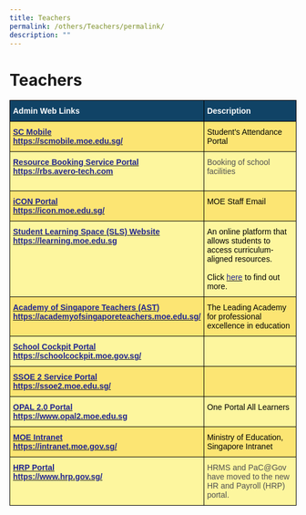 ```yaml
---
title: Teachers
permalink: /others/Teachers/permalink/
description: ""
---
```

Teachers
========


<style type="text/css">
.tg  {border-collapse:collapse;border-spacing:0;}
.tg td{border-color:black;border-style:solid;border-width:1px;font-family:Arial, sans-serif;font-size:14px;
  overflow:hidden;padding:10px 5px;word-break:normal;}
.tg th{border-color:black;border-style:solid;border-width:1px;font-family:Arial, sans-serif;font-size:14px;
  font-weight:normal;overflow:hidden;padding:10px 5px;word-break:normal;}
.tg .tg-auud{background-color:#FDF69E;color:#505050;text-align:left;vertical-align:top}
.tg .tg-1vm2{background-color:#FCE573;color:#20248D;font-weight:bold;text-align:left;vertical-align:top}
.tg .tg-un07{background-color:#104366;color:#FFF;font-weight:bold;text-align:left;vertical-align:top}
.tg .tg-hoi2{background-color:#FCE573;color:#505050;text-align:left;vertical-align:top}
.tg .tg-9n0n{background-color:#FDF69E;color:#20248D;font-weight:bold;text-align:left;vertical-align:top}
.tg .tg-7pk5{background-color:#FDF69E;color:#505050;text-align:left;vertical-align:middle}
</style>
<table class="tg">
<thead>
  <tr>
    <th class="tg-un07"><span style="color:#FFF">Admin Web Links</span></th>
    <th class="tg-un07"><span style="color:#FFF">Description</span></th>
  </tr>
</thead>
<tbody>
  <tr>
    <td class="tg-1vm2"><a href="https://scmobile.moe.edu.sg/"><span style="text-decoration:none;color:#20248D">SC Mobile</span></a><br><a href="https://scmobile.moe.edu.sg/"><span style="text-decoration:none;color:#20248D">https://scmobile.moe.edu.sg/</span></a></td>
    <td class="tg-hoi2"><span style="color:#000">Student's Attendance Portal</span></td>
  </tr>
  <tr>
    <td class="tg-9n0n"><a href="https://rbs.avero-tech.com/"><span style="text-decoration:none;color:#20248D">Resource Booking Service Portal</span></a><br><a href="https://rbs.avero-tech.com/"><span style="text-decoration:none;color:#20248D">https://rbs.avero-tech.com</span></a><br><br></td>
    <td class="tg-auud">Booking of school facilities<br></td>
  </tr>
  <tr>
    <td class="tg-1vm2"><a href="https://icon.moe.edu.sg/"><span style="text-decoration:none;color:#20248D">iCON Portal</span></a><br><a href="https://icon.moe.edu.sg/"><span style="text-decoration:none;color:#20248D">https://icon.moe.edu.sg/</span></a></td>
    <td class="tg-hoi2"><span style="color:#000">MOE Staff Email</span></td>
  </tr>
  <tr>
    <td class="tg-9n0n"><a href="https://vle.learning.moe.edu.sg/"><span style="text-decoration:none;color:#20248D">Student Learning Space (SLS) Website</span></a><br><a href="https://learning.moe.edu.sg/"><span style="text-decoration:none;color:#20248D">https://learning.moe.edu.sg</span></a></td>
    <td class="tg-auud"><span style="color:#000">An online platform that allows students to access curriculum-aligned resources.</span><br><br><span style="color:#000">Click </span><a href="/people/Students/Students-Learning-Space/"><span style="text-decoration:none;color:#20248D">here</span></a><span style="color:#000"> to find out more.</span></td>
  </tr>
  <tr>
    <td class="tg-1vm2"><a href="http://www.academyofsingaporeteachers.moe.gov.sg/"><span style="text-decoration:none;color:#20248D">Academy of Singapore Teachers (AST)</span></a><br><a href="https://academyofsingaporeteachers.moe.edu.sg/"><span style="text-decoration:none;color:#20248D">https://academyofsingaporeteachers.moe.edu.sg/</span></a></td>
    <td class="tg-hoi2"><span style="color:#000">The Leading Academy for professional excellence in education</span></td>
  </tr>
  <tr>
    <td class="tg-9n0n"><a href="http://schoolcockpit.moe.gov.sg/"><span style="text-decoration:none;color:#20248D">School Cockpit Portal</span></a><br><a href="http://schoolcockpit.moe.gov.sg/"><span style="text-decoration:none;color:#20248D">https://schoolcockpit.moe.gov.sg/</span></a></td>
    <td class="tg-7pk5"></td>
  </tr>
  <tr>
    <td class="tg-1vm2"><a href="http://ideas.moe.gov.sg/"><span style="text-decoration:none;color:#20248D">SSOE 2 Service Portal</span></a><br><a href="https://ssoe2.moe.edu.sg/"><span style="text-decoration:none;color:#20248D">https://ssoe2.moe.edu.sg/</span></a><span style="color:#000">               </span></td>
    <td class="tg-hoi2"></td>
  </tr>
  <tr>
    <td class="tg-9n0n"><a href="https://www.opal2.moe.edu.sg/"><span style="text-decoration:none;color:#20248D">OPAL 2.0 Portal</span></a><br><a href="https://www.opal2.moe.edu.sg/"><span style="text-decoration:none;color:#20248D">https://www.opal2.moe.edu.sg</span></a><br></td>
    <td class="tg-auud"><span style="color:#000">One Portal All Learners</span></td>
  </tr>
  <tr>
    <td class="tg-1vm2"><a href="https://intranet.moe.gov.sg/"><span style="text-decoration:none;color:#20248D">MOE Intranet</span></a><br><a href="https://intranet.moe.gov.sg/"><span style="text-decoration:none;color:#20248D">https://intranet.moe.gov.sg/</span></a></td>
    <td class="tg-hoi2"><span style="color:#000">Ministry of Education, Singapore Intranet</span></td>
  </tr>
  <tr>
    <td class="tg-9n0n"><a href="https://www.hrp.gov.sg/hrp/#/"><span style="text-decoration:none;color:#20248D">HRP Portal</span></a><br><a href="https://www.hrp.gov.sg/"><span style="text-decoration:none;color:#20248D">https://www.hrp.gov.sg/</span></a><br></td>
    <td class="tg-auud">HRMS and PaC@Gov have moved to the new HR and Payroll (HRP) portal.</td>
  </tr>
</tbody>
</table>